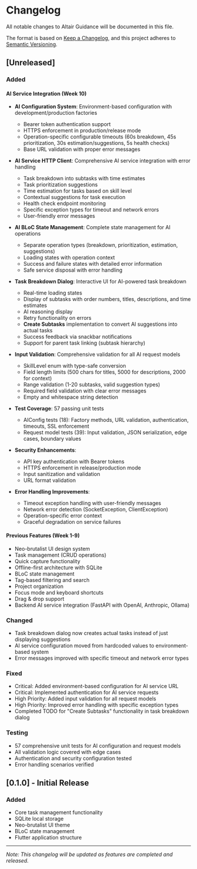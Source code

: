 # Changelog

All notable changes to Altair Guidance will be documented in this file.

The format is based on [Keep a Changelog](https://keepachangelog.com/en/1.0.0/),
and this project adheres to [Semantic Versioning](https://semver.org/spec/v2.0.0.html).

## [Unreleased]

### Added

#### AI Service Integration (Week 10)

- **AI Configuration System**: Environment-based configuration with development/production factories
  - Bearer token authentication support
  - HTTPS enforcement in production/release mode
  - Operation-specific configurable timeouts (60s breakdown, 45s prioritization, 30s estimation/suggestions, 5s health checks)
  - Base URL validation with proper error messages

- **AI Service HTTP Client**: Comprehensive AI service integration with error handling
  - Task breakdown into subtasks with time estimates
  - Task prioritization suggestions
  - Time estimation for tasks based on skill level
  - Contextual suggestions for task execution
  - Health check endpoint monitoring
  - Specific exception types for timeout and network errors
  - User-friendly error messages

- **AI BLoC State Management**: Complete state management for AI operations
  - Separate operation types (breakdown, prioritization, estimation, suggestions)
  - Loading states with operation context
  - Success and failure states with detailed error information
  - Safe service disposal with error handling

- **Task Breakdown Dialog**: Interactive UI for AI-powered task breakdown
  - Real-time loading states
  - Display of subtasks with order numbers, titles, descriptions, and time estimates
  - AI reasoning display
  - Retry functionality on errors
  - **Create Subtasks** implementation to convert AI suggestions into actual tasks
  - Success feedback via snackbar notifications
  - Support for parent task linking (subtask hierarchy)

- **Input Validation**: Comprehensive validation for all AI request models
  - SkillLevel enum with type-safe conversion
  - Field length limits (500 chars for titles, 5000 for descriptions, 2000 for context)
  - Range validation (1-20 subtasks, valid suggestion types)
  - Required field validation with clear error messages
  - Empty and whitespace string detection

- **Test Coverage**: 57 passing unit tests
  - AIConfig tests (18): Factory methods, URL validation, authentication, timeouts, SSL enforcement
  - Request model tests (39): Input validation, JSON serialization, edge cases, boundary values

- **Security Enhancements**:
  - API key authentication with Bearer tokens
  - HTTPS enforcement in release/production mode
  - Input sanitization and validation
  - URL format validation

- **Error Handling Improvements**:
  - Timeout exception handling with user-friendly messages
  - Network error detection (SocketException, ClientException)
  - Operation-specific error context
  - Graceful degradation on service failures

#### Previous Features (Week 1-9)

- Neo-brutalist UI design system
- Task management (CRUD operations)
- Quick capture functionality
- Offline-first architecture with SQLite
- BLoC state management
- Tag-based filtering and search
- Project organization
- Focus mode and keyboard shortcuts
- Drag & drop support
- Backend AI service integration (FastAPI with OpenAI, Anthropic, Ollama)

### Changed

- Task breakdown dialog now creates actual tasks instead of just displaying suggestions
- AI service configuration moved from hardcoded values to environment-based system
- Error messages improved with specific timeout and network error types

### Fixed

- Critical: Added environment-based configuration for AI service URL
- Critical: Implemented authentication for AI service requests
- High Priority: Added input validation for all request models
- High Priority: Improved error handling with specific exception types
- Completed TODO for "Create Subtasks" functionality in task breakdown dialog

### Testing

- 57 comprehensive unit tests for AI configuration and request models
- All validation logic covered with edge cases
- Authentication and security configuration tested
- Error handling scenarios verified

## [0.1.0] - Initial Release

### Added

- Core task management functionality
- SQLite local storage
- Neo-brutalist UI theme
- BLoC state management
- Flutter application structure

---

*Note: This changelog will be updated as features are completed and released.*
